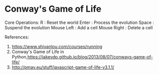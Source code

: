 # Conway's Game of Life

Core Operations:
R : Reset the world
Enter : Process the evolution 
Space : Suspend the evolution
Mouse Left : Add a cell
Mouse Right : Delete a cell



References:
1. https://www.shiyanlou.com/courses/running
2. Conway's Game of Life in Python,https://jakevdp.github.io/blog/2013/08/07/conways-game-of-life/
3. http://pmav.eu/stuff/javascript-game-of-life-v3.1.1/